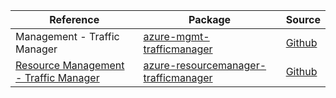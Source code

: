 | Reference | Package | Source |
|---|---|---|
|Management - Traffic Manager|[azure-mgmt-trafficmanager](https://repo1.maven.org/maven2/com/microsoft/azure/azure-mgmt-trafficmanager)|[Github](https://github.com/Azure/azure-sdk-for-java)|
|[Resource Management - Traffic Manager](resourcemanager-trafficmanager-readme.md)|[azure-resourcemanager-trafficmanager](https://repo1.maven.org/maven2/com/azure/resourcemanager/azure-resourcemanager-trafficmanager)|[Github](https://github.com/Azure/azure-sdk-for-java/blob/main/sdk/resourcemanager/azure-resourcemanager-trafficmanager)|

